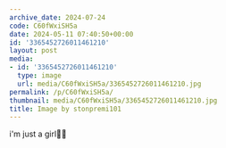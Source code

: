 ```yaml
---
archive_date: 2024-07-24
code: C60fWxiSH5a
date: 2024-05-11 07:40:50+00:00
id: '3365452726011461210'
layout: post
media:
- id: '3365452726011461210'
  type: image
  url: media/C60fWxiSH5a/3365452726011461210.jpg
permalink: /p/C60fWxiSH5a/
thumbnail: media/C60fWxiSH5a/3365452726011461210.jpg
title: Image by stonpremi101
---
```


i'm just a girl🎀💅